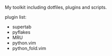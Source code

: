 My toolkit including dotfiles, plugins and scripts.

plugin list:
* supertab
* pyflakes
* MRU
* python.vim
* python_fold.vim

